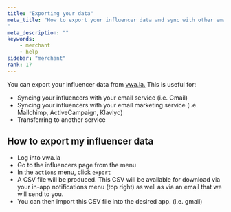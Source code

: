 ```yaml
---
title: "Exporting your data"
meta_title: "How to export your influencer data and sync with other email services
"
meta_description: ""
keywords:
    - merchant
    - help
sidebar: "merchant"
rank: 17
---
```

You can export your influencer data from [vwa.la.](https://vwa.la) This is useful for:

* Syncing your influencers with your email service (i.e. Gmail)
* Syncing your influencers with your email marketing service (i.e. Mailchimp, ActiveCampaign, Klaviyo)
* Transferring to another service

## How to export my influencer data

* Log into vwa.la
* Go to the influencers page from the menu
* In the `actions` menu, click `export`
* A CSV file will be produced. This CSV will be available for download via your in-app notifications menu (top right) as well as via an email that we will send to you.
* You can then import this CSV file into the desired app. (i.e. gmail)
